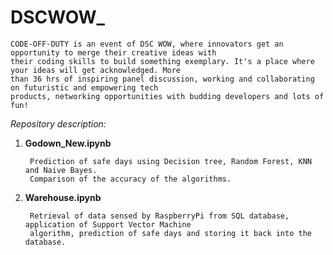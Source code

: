 # DSCWOW_

    CODE-OFF-DUTY is an event of DSC WOW, where innovators get an opportunity to merge their creative ideas with 
    their coding skills to build something exemplary. It's a place where your ideas will get acknowledged. More 
    than 36 hrs of inspiring panel discussion, working and collaborating on futuristic and empowering tech 
    products, networking opportunities with budding developers and lots of fun!
    
*Repository description:*

1) **Godown_New.ipynb**
        
        Prediction of safe days using Decision tree, Random Forest, KNN and Naive Bayes. 
        Comparison of the accuracy of the algorithms.

2) **Warehouse.ipynb**
        
        Retrieval of data sensed by RaspberryPi from SQL database, application of Support Vector Machine 
        algorithm, prediction of safe days and storing it back into the database.
